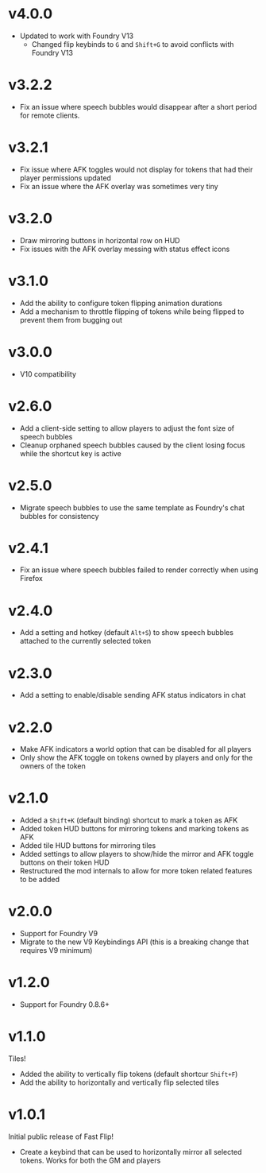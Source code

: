 # v4.0.0

-   Updated to work with Foundry V13
    -   Changed flip keybinds to `G` and `Shift+G` to avoid conflicts with Foundry V13

# v3.2.2

-   Fix an issue where speech bubbles would disappear after a short period for remote clients.

# v3.2.1

-   Fix issue where AFK toggles would not display for tokens that had their player
    permissions updated
-   Fix an issue where the AFK overlay was sometimes very tiny

# v3.2.0

-   Draw mirroring buttons in horizontal row on HUD
-   Fix issues with the AFK overlay messing with status effect icons

# v3.1.0

-   Add the ability to configure token flipping animation durations
-   Add a mechanism to throttle flipping of tokens while being flipped to prevent
    them from bugging out

# v3.0.0

-   V10 compatibility

# v2.6.0

-   Add a client-side setting to allow players to adjust the font size of speech
    bubbles
-   Cleanup orphaned speech bubbles caused by the client losing focus while the
    shortcut key is active

# v2.5.0

-   Migrate speech bubbles to use the same template as Foundry's chat bubbles for
    consistency

# v2.4.1

-   Fix an issue where speech bubbles failed to render correctly when using
    Firefox

# v2.4.0

-   Add a setting and hotkey (default `Alt+S`) to show speech bubbles attached to
    the currently selected token

# v2.3.0

-   Add a setting to enable/disable sending AFK status indicators in chat

# v2.2.0

-   Make AFK indicators a world option that can be disabled for all players
-   Only show the AFK toggle on tokens owned by players and only for the owners of
    the token

# v2.1.0

-   Added a `Shift+K` (default binding) shortcut to mark a token as AFK
-   Added token HUD buttons for mirroring tokens and marking tokens as AFK
-   Added tile HUD buttons for mirroring tiles
-   Added settings to allow players to show/hide the mirror and AFK toggle buttons
    on their token HUD
-   Restructured the mod internals to allow for more token related features to be
    added

# v2.0.0

-   Support for Foundry V9
-   Migrate to the new V9 Keybindings API (this is a breaking change that requires
    V9 minimum)

# v1.2.0

-   Support for Foundry 0.8.6+

# v1.1.0

Tiles!

-   Added the ability to vertically flip tokens (default shortcur `Shift+F`)
-   Add the ability to horizontally and vertically flip selected tiles

# v1.0.1

Initial public release of Fast Flip!

-   Create a keybind that can be used to horizontally mirror all selected tokens.
    Works for both the GM and players
